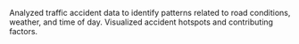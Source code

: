 Analyzed traffic accident data to identify patterns related to road conditions, weather, and time of day. Visualized accident hotspots and contributing factors.
